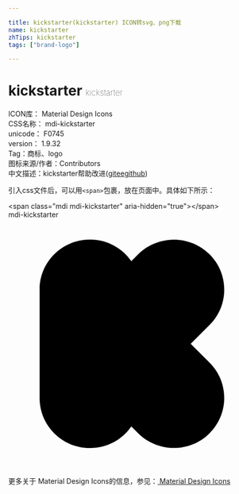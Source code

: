 ```yaml
---

title: kickstarter(kickstarter) ICON转svg、png下载
name: kickstarter
zhTips: kickstarter
tags: ["brand-logo"]

---
```


# kickstarter  <small style="font-size: 60%;font-weight: 100">kickstarter</small>


<div class="detail-page">
<p>
<span>
ICON库：
<span class="badge-secondary badge">Material Design Icons</span> 
</span>
<br/>
<span>
CSS名称：
<span class="badge-secondary badge">mdi-kickstarter</span> 
</span>
<br/>
<span>
unicode：
<span class="badge-secondary badge">F0745</span> 
<copy-btn content='F0745' btn-title=""></copy-btn>
<copy-btn :content='String.fromCodePoint(parseInt("F0745", 16))' btn-title="复制U"></copy-btn>
</span>
<br/>
<span>
version：
<span class="badge-secondary badge">1.9.32</span> 
</span><br/><span>Tag：<span class="badge-light badge"><router-link to="/tags/brand-logo.html">商标、logo</router-link></span></span>
<br/>
<span>图标来源/作者：<span class="badge-light badge">Contributors</span></span> 
<br/>
<span class="zh-detail">中文描述：<span class="badge-primary badge">kickstarter</span><span class="help-link"><span>帮助改进</span>(<a href="https://gitee.com/liuwave/icon-helper/edit/master/json/material/kickstarter.json" target="_blank" rel="noopener noreferrer">gitee</a><a href="https://github.com/liuwave/icon-helper/edit/master/json/material/kickstarter.json" target="_blank" rel="noopener noreferrer">github</a></span>)</span><br/>
</p>
</div>
<div class="alert alert-dark">
  <i class="mdi mdi-kickstarter mdi-48px"></i>
  <i class="mdi mdi-kickstarter mdi-36px"></i>
  <i class="mdi mdi-kickstarter mdi-24px"></i>
  <i class="mdi mdi-kickstarter mdi-18px"></i>
</div>
<div>
  <p>引入css文件后，可以用<code>&lt;span&gt;</code>包裹，放在页面中。具体如下所示：    
  </p>
  <div class="alert alert-primary" style="font-size: 14px">
    &lt;span class="mdi mdi-kickstarter" aria-hidden="true"&gt;&lt;/span&gt;
    <copy-btn content='<span class="mdi mdi-kickstarter" aria-hidden="true"></span>'></copy-btn>
  </div>
  <div class="alert alert-secondary">
    <i class="mdi mdi-kickstarter"
    style="font-size: 24px"
    aria-hidden="true"></i> mdi-kickstarter
    <copy-btn content="mdi-kickstarter" btn-title="复制图标名称"></copy-btn>
  </div>
</div>
<div id="svg" class="svg-wrap">
<svg xmlns="http://www.w3.org/2000/svg" viewBox="0 0 24 24"><path d="M19.3 10.2L17.5 12L19.3 13.8C21.19 15.67 21.19 18.72 19.3 20.59C17.42 22.46 14.35 22.46 12.47 20.59L11.8 19.93C10.93 21.19 9.5 22 7.83 22C5.16 22 3 19.85 3 17.2V6.8C3 4.15 5.16 2 7.83 2C9.5 2 10.93 2.82 11.8 4.07L12.47 3.41C14.35 1.54 17.42 1.54 19.3 3.41C21.19 5.28 21.19 8.33 19.3 10.2Z" /></svg>
</div>
<detail full-name='mdi-kickstarter'></detail>
    
<div><p>更多关于 Material Design Icons的信息，参见：<a target="_blank" href="https://iconhelper.cn/material.html"> Material Design Icons</a>
</p></div>
